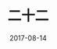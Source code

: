 ---
layout: page
title: 二十二
description: >
  关于“慰安妇”的纪录片，意义大于内容。
category: 电影
img: assets/img/movie/before2020/二十二.webp
star: 5
date: 2017-08-14
---